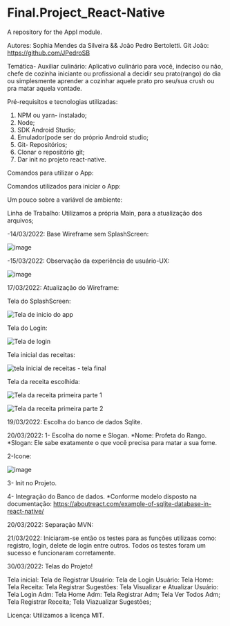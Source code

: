 # Final.Project_React-Native
A repository for the AppI module.

Autores: Sophia Mendes da Silveira && João Pedro Bertoletti.
Git João: https://github.com/JPedroSB

Temática- Auxiliar culinário: Aplicativo culinário para você, indeciso ou não, chefe de cozinha iniciante ou profissional a decidir seu prato(rango) do dia ou simplesmente aprender a cozinhar aquele prato pro seu/sua crush ou pra matar aquela vontade.

Pré-requisitos e tecnologias utilizadas:
1. NPM ou yarn- instalado;
2. Node;
3. SDK Android Studio;
4. Emulador(pode ser do próprio Android studio;
5. Git- Repositórios;
6. Clonar o repositório git;
7. Dar init no projeto react-native.


Comandos para utilizar o App:

Comandos utilizados para iniciar o App:

Um pouco sobre a variável de ambiente:

Linha de Trabalho:
Utilizamos a própria Main, para a atualização dos arquivos;


-14/03/2022: Base Wireframe sem SplashScreen:

![image](https://user-images.githubusercontent.com/89554510/158917524-2c45a0ef-3443-4905-8e35-8adaaf2ad21d.png)


-15/03/2022: Observação da experiência de usuário-UX:

![image](https://user-images.githubusercontent.com/89554510/159123372-991f9ce1-df84-4ec9-9ea1-adcd208936bd.png)

17/03/2022: Atualização do Wireframe:


Tela do SplashScreen:

![Tela de inicio do app](https://user-images.githubusercontent.com/89792528/159138277-2856fc74-782e-4794-9809-b0a8fe3bb17c.png)


Tela do Login:

![Tela de login](https://user-images.githubusercontent.com/89792528/159138293-0c5b62ad-8293-4e7e-811f-71a265e40b4b.png)


Tela inicial das receitas:

![tela inicial de receitas - tela final](https://user-images.githubusercontent.com/89792528/159138298-64f0ec0e-1e94-4ad7-a885-9959b3f9e2bf.png)


Tela da receita escolhida:

![Tela da receita primeira parte 1](https://user-images.githubusercontent.com/89792528/159138327-cfeea888-eabe-4507-889e-0bae64e26ac6.png)

![Tela da receita primeira parte 2](https://user-images.githubusercontent.com/89792528/159138332-18d4bd9f-9bc3-4d3e-b9b1-c39f6734a070.png)


19/03/2022: Escolha do banco de dados Sqlite.

20/03/2022: 1- Escolha do nome e Slogan.
 *Nome: Profeta do Rango.
 *Slogan: Ele sabe exatamente o que você precisa para matar a sua fome.

 2-Icone:
 
 ![image](https://user-images.githubusercontent.com/89554510/160508500-59b9e00c-cc6b-4d6d-b3ad-2ef93aedd762.png)

 3- Init no Projeto.

 4- Integração do Banco de dados.
  *Conforme modelo disposto na documentação: https://aboutreact.com/example-of-sqlite-database-in-react-native/
  
20/03/2022: Separação MVN:

21/03/2022: Iniciaram-se então os testes para as funções utilizaas como: registro, login, delete de login entre outros.
Todos os testes foram um sucesso e funcionaram corretamente.


30/03/2022: Telas do Projeto!

Tela inicial:
Tela de Registrar Usuário:
Tela de Login Usuário:
Tela Home:
Tela Receita:
Tela Registrar Sugestões:
Tela Visualizar e Atualizar Usuário:
Tela Login Adm:
Tela Home Adm:
Tela Registrar Adm;
Tela Ver Todos Adm;
Tela Registrar Receita;
Tela Viazualizar Sugestões;


Licença: Utilizamos a licença MIT.
